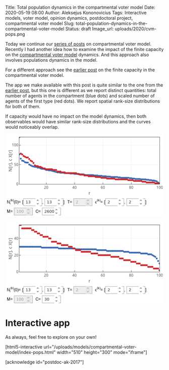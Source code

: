 Title: Total population dynamics in the compartmental voter model
Date: 2020-05-19 08:00
Author: Aleksejus Kononovicius
Tags: Interactive models, voter model, opinion dynamics, postdoctoral project, compartmental voter model
Slug: total-population-dynamics-in-the-compartmental-voter-model
Status: draft
Image_url: uploads/2020/cvm-pops.png

Today we continue our [series of posts](/tag/compartmental-voter-model) on
compartmental voter model. Recently I had another idea how to examine the
impact of the finite capacity on the
[compartmental voter model]({filename}/articles/2020/compartmental-voter-model.md)
dynamics. And this approach also involves populations dynamics in the model.

For a different approach see the
[earlier post]({filename}/articles/2020/compartmental-voter-model-finite-capacity.md)
on the finite capacity in the compartmental voter model.
<!--more-->

The app we make available with this post is quite similar to the one from the
[earlier post]({filename}/articles/2020/compartmental-voter-model.md), but
this one is different as we report distinct quantities: total number of agents
in the compartment (blue dots) and scaled number of agents of the first type
(red dots). We report spatial rank-size distributions for both of them.

If capacity would have no impact on the model dynamics, then both observables
would have similar rank-size distributions and the curves would noticeably
overlap.

![We can see that capacity does not have influence on the dynamics if it is infinite.](/uploads/2020/cvm-pops.png "We can see that capacity does not have influence on the dynamics if it is infinite.")

![We can see that capacity does have influence if it is finite.](/uploads/2020/cvm-pops-2.png "We can see that capacity does have influence if it is finite.")

# Interactive app

As always, feel free to explore on your own!

[html5-interactive
url="/uploads/models/compartmental-voter-model/index-pops.html"
width="510" height="300" mode="iframe"]

[acknowledge id="postdoc-ak-2017"]
